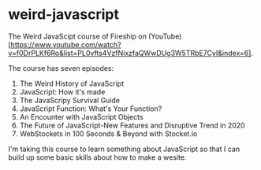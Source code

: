 # weird-javascript
The Weird JavaScipt course of Fireship on (YouTube)[https://www.youtube.com/watch?v=f0DrPLKf6Ro&list=PL0vfts4VzfNixzfaQWwDUg3W5TRbE7CyI&index=6]. 

The course has seven episodes:
  1. The Weird History of JavaScript
  2. JavaScript: How it's made
  3. The JavaScripy Survival Guide
  4. JavaScript Function: What's Your Function?
  5. An Encounter with JavaScript Objects
  6. The Future of JavaScript-New Features and Disruptive Trend in 2020
  7. WebStockets in 100 Seconds & Beyond with Stocket.io

I'm taking this course to learn something about JavaScript so that I can build up some basic skills about how to make a wesite.
